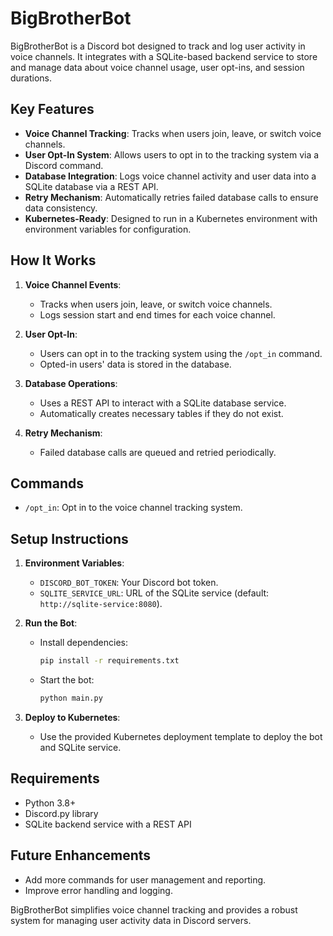 # BigBrotherBot

BigBrotherBot is a Discord bot designed to track and log user activity in voice channels. It integrates with a SQLite-based backend service to store and manage data about voice channel usage, user opt-ins, and session durations.

## Key Features

- **Voice Channel Tracking**: Tracks when users join, leave, or switch voice channels.
- **User Opt-In System**: Allows users to opt in to the tracking system via a Discord command.
- **Database Integration**: Logs voice channel activity and user data into a SQLite database via a REST API.
- **Retry Mechanism**: Automatically retries failed database calls to ensure data consistency.
- **Kubernetes-Ready**: Designed to run in a Kubernetes environment with environment variables for configuration.

## How It Works

1. **Voice Channel Events**:
   - Tracks when users join, leave, or switch voice channels.
   - Logs session start and end times for each voice channel.

2. **User Opt-In**:
   - Users can opt in to the tracking system using the `/opt_in` command.
   - Opted-in users' data is stored in the database.

3. **Database Operations**:
   - Uses a REST API to interact with a SQLite database service.
   - Automatically creates necessary tables if they do not exist.

4. **Retry Mechanism**:
   - Failed database calls are queued and retried periodically.

## Commands

- `/opt_in`: Opt in to the voice channel tracking system.

## Setup Instructions

1. **Environment Variables**:
   - `DISCORD_BOT_TOKEN`: Your Discord bot token.
   - `SQLITE_SERVICE_URL`: URL of the SQLite service (default: `http://sqlite-service:8080`).

2. **Run the Bot**:
   - Install dependencies:
     ```bash
     pip install -r requirements.txt
     ```
   - Start the bot:
     ```bash
     python main.py
     ```

3. **Deploy to Kubernetes**:
   - Use the provided Kubernetes deployment template to deploy the bot and SQLite service.

## Requirements

- Python 3.8+
- Discord.py library
- SQLite backend service with a REST API

## Future Enhancements

- Add more commands for user management and reporting.
- Improve error handling and logging.

BigBrotherBot simplifies voice channel tracking and provides a robust system for managing user activity data in Discord servers.
